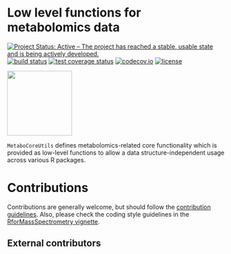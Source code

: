 # Low level functions for metabolomics data

[![Project Status: Active – The project has reached a stable, usable state and is being actively developed.](https://www.repostatus.org/badges/latest/active.svg)](https://www.repostatus.org/#active)
[![build status](https://github.com/rformassspectrometry/MetaboCoreUtils/workflows/R-CMD-check/badge.svg)](https://github.com/rformassspectrometry/MetaboCoreUtils/actions?query=workflow%3AR-CMD-check)
[![test coverage status](https://github.com/RforMassSpectrometry/MetaboCoreUtils/workflows/test-coverage/badge.svg)](https://github.com/rformassspectrometry/MetaboCoreUtils/actions?query=workflow%3Atest-coverage)
[![codecov.io](http://codecov.io/github/rformassspectrometry/MetaboCoreUtils/coverage.svg?branch=master)](http://codecov.io/github/rformassspectrometry/MetaboCoreUtils?branch=master)
[![license](https://img.shields.io/badge/license-Artistic--2.0-brightgreen.svg)](https://opensource.org/licenses/Artistic-2.0)

<img
src="https://raw.githubusercontent.com/rformassspectrometry/stickers/master/MetaboCoreUtils/MetaboCoreUtils.png"
height="150">

`MetaboCoreUtils` defines metabolomics-related core functionality which is
provided as low-level functions to allow a data structure-independent usage
across various R packages.

# Contributions

Contributions are generally welcome, but should follow the [contribution
guidelines](https://rformassspectrometry.github.io/RforMassSpectrometry/articles/RforMassSpectrometry.html#contributions).
Also, please check the coding style guidelines in the [RforMassSpectrometry
vignette](https://rformassspectrometry.github.io/RforMassSpectrometry/articles/RforMassSpectrometry.html).


## External contributors
